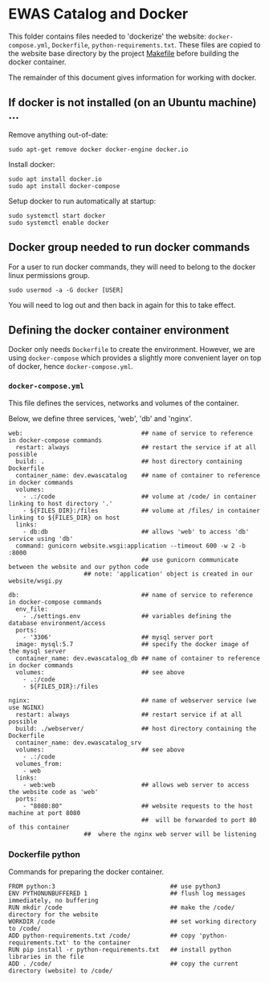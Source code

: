 # EWAS Catalog and Docker

This folder contains files needed to 'dockerize' the website:
`docker-compose.yml`, `Dockerfile`, `python-requirements.txt`.
These files are copied to the website base directory by the
project [Makefile](../Makefile) before building the docker container.

The remainder of this document gives information
for working with docker.

## If docker is not installed (on an Ubuntu machine) ...

Remove anything out-of-date:
```
sudo apt-get remove docker docker-engine docker.io
```

Install docker:
```
sudo apt install docker.io
sudo apt install docker-compose
```

Setup docker to run automatically at startup:
```
sudo systemctl start docker
sudo systemctl enable docker
```

## Docker group needed to run docker commands

For a user to run docker commands,
they will need to belong to the docker
linux permissions group.
```
sudo usermod -a -G docker [USER]
```
You will need to log out and then back
in again for this to take effect.

## Defining the docker container environment

Docker only needs `Dockerfile` to create the environment.
However, we are using `docker-compose` which provides
a slightly more convenient layer on top of docker,
hence `docker-compose.yml`.

### `docker-compose.yml`

This file defines the services, networks and volumes
of the container.

Below, we define three services, 'web', 'db' and 'nginx'. 

```
web:                                 ## name of service to reference in docker-compose commands
  restart: always                    ## restart the service if at all possible
  build: .                           ## host directory containing Dockerfile
  container_name: dev.ewascatalog    ## name of container to reference in docker commands
  volumes:                          
    - .:/code                        ## volume at /code/ in container linking to host directory '.' 
    - ${FILES_DIR}:/files            ## volume at /files/ in container linking to ${FILES_DIR} on host
  links:
    - db:db                          ## allows 'web' to access 'db' service using 'db' 
  command: gunicorn website.wsgi:application --timeout 600 -w 2 -b :8000
                                     ## use gunicorn communicate between the website and our python code
				     ## note: 'application' object is created in our website/wsgi.py
				   
db:                                  ## name of service to reference in docker-compose commands 
  env_file:
    - ./settings.env                 ## variables defining the database environment/access
  ports:
    - '3306'                         ## mysql server port
  image: mysql:5.7                   ## specify the docker image of the mysql server
  container_name: dev.ewascatalog_db ## name of container to reference in docker commands
  volumes:                           ## see above
    - .:/code
    - ${FILES_DIR}:/files

nginx:                               ## name of webserver service (we use NGINX)
  restart: always                    ## restart service if at all possible
  build: ./webserver/                ## host directory containing the Dockerfile
  container_name: dev.ewascatalog_srv
  volumes:                           ## see above
    - .:/code                        
  volumes_from:
    - web                   
  links:                          
    - web:web                        ## allows web server to access the website code as 'web'
  ports: 
    - "8080:80"                      ## website requests to the host machine at port 8080
                                     ##  will be forwarded to port 80 of this container
				     ##  where the nginx web server will be listening
```


### Dockerfile python

Commands for preparing the docker container.

```
FROM python:3                                ## use python3
ENV PYTHONUNBUFFERED 1                       ## flush log messages immediately, no buffering
RUN mkdir /code                              ## make the /code/ directory for the website
WORKDIR /code                                ## set working directory to /code/
ADD python-requirements.txt /code/           ## copy 'python-requirements.txt' to the container
RUN pip install -r python-requirements.txt   ## install python libraries in the file
ADD . /code/                                 ## copy the current directory (website) to /code/
```





